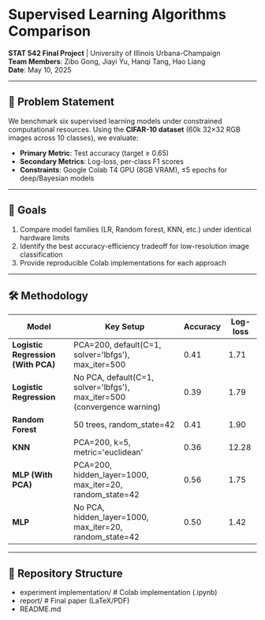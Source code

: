 # Supervised Learning Algorithms Comparison  
**STAT 542 Final Project** | University of Illinois Urbana-Champaign  
**Team Members**: Zibo Gong, Jiayi Yu, Hanqi Tang, Hao Liang  
**Date**: May 10, 2025  

---

## 📌 Problem Statement  
We benchmark six supervised learning models under constrained computational resources. 
Using the **CIFAR-10 dataset** (60k 32×32 RGB images across 10 classes), we evaluate:  
- **Primary Metric**: Test accuracy (target ≥ 0.65)  
- **Secondary Metrics**: Log-loss, per-class F1 scores  
- **Constraints**: Google Colab T4 GPU (8GB VRAM), ≤5 epochs for deep/Bayesian models  

---

## 🎯 Goals  
1. Compare model families (LR, Random forest, KNN, etc.) under identical hardware limits  
2. Identify the best accuracy-efficiency tradeoff for low-resolution image classification  
3. Provide reproducible Colab implementations for each approach  

---

## 🛠 Methodology

| Model                              | Key Setup                                                                 | Accuracy | Log-loss |
|------------------------------------|---------------------------------------------------------------------------|----------|----------|
| **Logistic Regression (With PCA)** | PCA=200, default(C=1, solver='lbfgs'), max_iter=500                       | 0.41     | 1.71     |
| **Logistic Regression**            | No PCA, default(C=1, solver='lbfgs'), max_iter=500 (convergence warning)  | 0.39     | 1.79     |
| **Random Forest**                  | 50 trees, random_state=42                                                 | 0.41     | 1.90     |
| **KNN**                            | PCA=200, k=5, metric='euclidean'                                          | 0.36     | 12.28    |
| **MLP (With PCA)**                 | PCA=200, hidden_layer=1000, max_iter=20, random_state=42                  | 0.56     | 1.75     |
| **MLP**                            | No PCA, hidden_layer=1000, max_iter=20, random_state=42                   | 0.50     | 1.42     |


---

## 📂 Repository Structure 
- experiment implementation/ # Colab implementation (.ipynb)
- report/ # Final paper (LaTeX/PDF)
- README.md
